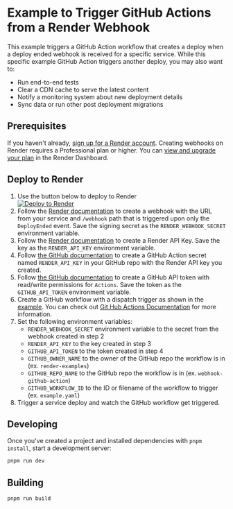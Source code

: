 # Example to Trigger GitHub Actions from a Render Webhook

This example triggers a GitHub Action workflow that creates a deploy when a deploy ended webhook is received for a specific service.
While this specific example GitHub Action triggers another deploy, you may also want to:
- Run end-to-end tests
- Clear a CDN cache to serve the latest content
- Notify a monitoring system about new deployment details
- Sync data or run other post deployment migrations

## Prerequisites
If you haven't already, [sign up for a Render account](https://dashboard.render.com/register).
Creating webhooks on Render requires a Professional plan or higher. You can [view and upgrade your plan](https://dashboard.render.com/billing/update-plan) in the Render Dashboard.

## Deploy to Render

1. Use the button below to deploy to Render </br>
<a href="https://render.com/deploy?repo=https://github.com/render-examples/webhook-github-action/tree/main"><img src="https://render.com/images/deploy-to-render-button.svg" alt="Deploy to Render"></a>
2. Follow the [Render documentation](https://render.com/docs/webhooks) to create a webhook with the URL from your service and `/webhook` path that is triggered upon only the `DeployEnded` event. Save the signing secret as the `RENDER_WEBHOOK_SECRET` environment variable.
3. Follow the [Render documentation](https://render.com/docs/api#1-create-an-api-key) to create a Render API Key. Save the key as the `RENDER_API_KEY` environment variable.
4. Follow [the GitHub documentation](https://docs.github.com/en/actions/security-for-github-actions/security-guides/using-secrets-in-github-actions#creating-secrets-for-a-repository) to create a GitHub Action secret named `RENDER_API_KEY` in your GitHub repo with the Render API key you created.
5. Follow [the GitHub documentation](https://docs.github.com/en/authentication/keeping-your-account-and-data-secure/managing-your-personal-access-tokens#creating-a-fine-grained-personal-access-token) to create a GitHub API token with read/write permissions for `Actions`. Save the token as the `GITHUB_API_TOKEN` environment variable.
6. Create a GitHub workflow with a dispatch trigger as shown in the [example](./.github/workflows/example.yaml). You can check out [Git Hub Actions Documentation](https://docs.github.com/en/actions) for more information.
7. Set the following environment variables:
    - `RENDER_WEBHOOK_SECRET` environment variable to the secret from the webhook created in step 2
    - `RENDER_API_KEY` to the key created in step 3
    - `GITHUB_API_TOKEN` to the token created in step 4
    - `GITHUB_OWNER_NAME` to the owner of the GitHub repo the workflow is in (ex. `render-examples`)
    - `GITHUB_REPO_NAME` to the GitHub repo the workflow is in (ex. `webhook-github-action`)
    - `GITHUB_WORKFLOW_ID` to the ID or filename of the workflow to trigger (ex. `example.yaml`)
8. Trigger a service deploy and watch the GitHub workflow get triggered.

## Developing

Once you've created a project and installed dependencies with `pnpm install`, start a development server:

```bash
pnpm run dev
```

## Building

```bash
pnpm run build
```

